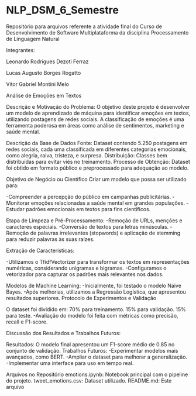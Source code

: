 # NLP_DSM_6_Semestre
Repositório para arquivos referente a atividade final do Curso de Desenvolvimento de Software Multiplataforma da disciplina Processamento de Linguagem Natural

Integrantes:

Leonardo Rodrigues Dezoti Ferraz

Lucas Augusto Borges Rogatto

Vitor Gabriel Montini Melo


Análise de Emoções em Textos

Descrição e Motivação do Problema:
O objetivo deste projeto é desenvolver um modelo de aprendizado de máquina para identificar emoções em textos, utilizando postagens de redes sociais. A classificação de emoções é uma ferramenta poderosa em áreas como análise de sentimentos, marketing e saúde mental.

Descrição da Base de Dados
Fonte: Dataset contendo 5.250 postagens em redes sociais, cada uma classificada em diferentes categorias emocionais, como alegria, raiva, tristeza, e surpresa.
Distribuição: Classes bem distribuídas para evitar viés no treinamento.
Processo de Obtenção: Dataset foi obtido em formato público e preprocessado para adequação ao modelo.


Objetivo de Negócio ou Científico
Criar um modelo que possa ser utilizado para:

-Compreender a percepção do público em campanhas publicitárias.
-Monitorar emoções relacionadas a saúde mental em grandes populações.
-Estudar padrões emocionais em textos para fins científicos.


Etapa de Limpeza e Pré-Processamento:
-Remoção de URLs, menções e caracteres especiais.
-Conversão de textos para letras minúsculas.
-Remoção de palavras irrelevantes (stopwords) e aplicação de stemming para reduzir palavras às suas raízes.

Extração de Características:

-Utilizamos o TfidfVectorizer para transformar os textos em representações numéricas, considerando unigramas e bigramas.
-Configuramos o vetorizador para capturar os padrões mais relevantes nos dados.


Modelos de Machine Learning:
-Inicialmente, foi testado o modelo Naive Bayes.
-Após melhorias, utilizamos a Regressão Logística, que apresentou resultados superiores.
Protocolo de Experimentos e Validação

O dataset foi dividido em:
70% para treinamento.
15% para validação.
15% para teste.
-Avaliação do modelo foi feita com métricas como precisão, recall e F1-score.

Discussão dos Resultados e Trabalhos Futuros:

Resultados: O modelo final apresentou um F1-score médio de 0.85 no conjunto de validação.
Trabalhos Futuros:
-Experimentar modelos mais avançados, como BERT.
-Ampliar o dataset para melhorar a generalização.
-Implementar uma interface para uso em tempo real.


Arquivos no Repositório
emotions.ipynb: Notebook principal com o pipeline do projeto.
tweet_emotions.csv: Dataset utilizado.
README.md: Este arquivo
